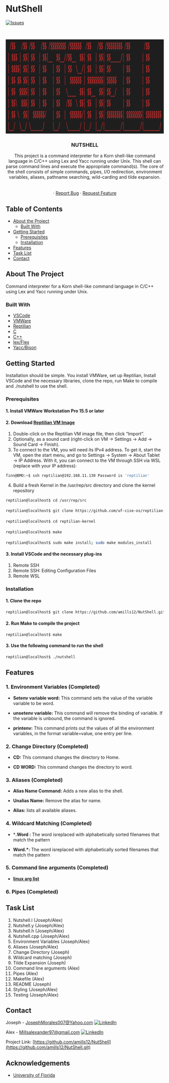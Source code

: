 # NutShell
[![Issues][issues-shield]][issues-url]





<!-- PROJECT LOGO -->
<br />
<p align="center">
  <a href="https://github.com/amills12/NutShell.gitn">
    <img src="READMEIMG/Logo.png" alt="Logo" width="1000" height="300">
  </a>
   <h3 align="center">NUTSHELL</h3>
  <p align="center">
This project is a command interpreter for a Korn shell-like command language in C/C++
using Lex and Yacc running under Unix. This shell can parse command lines and execute the
appropriate command(s). The core of the shell consists of simple commands, pipes, I/O redirection,
environment variables, aliases, pathname searching, wild-carding and tilde expansion.
    <br />
    <br />
    <br />
    ·
    <a href="https://github.com/amills12/NutShell/issues">Report Bug</a>
    ·
    <a href="https://github.com/amills12/NutShell/issues">Request Feature</a>
  </p>
</p>



<!-- TABLE OF CONTENTS -->
## Table of Contents

* [About the Project](#about-the-project)
  * [Built With](#built-with)
* [Getting Started](#getting-started)
  * [Prerequisites](#prerequisites)
  * [Installation](#installation)
* [Features](#features)
* [Task List](#tasklist)
* [Contact](#contact)


<!-- ABOUT THE PROJECT --> 
## About The Project

Command interpreter for a Korn shell-like command language in C/C++
using Lex and Yacc running under Unix.

### Built With
* [VSCode](https://code.visualstudio.com/)
* [VMWare](https://www.vmware.com/)
* [Reptilian](www.cise.ufl.edu/research/reptilian/downloads/Reptilian-latest.ova)
* [C]()
* [C++]()
* [lex/Flex]()
* [Yacc/Bison]()




<!-- GETTING STARTED -->
## Getting Started

Installation should be simple. You install VMWare, set up Reptilian, Install VSCode and the necessary libraries, clone the repo, run Make to compile and ./nutshell to use the shell. 

### Prerequisites
#### 1. Install VMWare Workstation Pro 15.5 or later

#### 2. Download [Reptilian VM Image](www.cise.ufl.edu/research/reptilian/downloads/Reptilian-latest.ova)
  1) Double-click on the Reptilian VM image file, then click “Import”.
  2) Optionally, as a sound card (right-click on VM → Settings → Add → Sound Card → Finish).
  3) To connect to the VM, you will need its IPv4 address. To get it, start the VM, open
  the start menu, and go to Settings → System → About Tablet → IP Address. With it,
  you can connect to the VM through SSH via WSL (replace with your IP address):
  
  ```sh
  finn@BMO:~$ ssh reptilian@192.168.11.130 Password is 'reptilian'
  ```
  
  4) Build a fresh Kernel in the /usr/rep/src directory and clone the kernel repository
  ```sh
  reptilian@localhost$ cd /usr/rep/src
  
  reptilian@localhost$ git clone https://github.com/uf-cise-os/reptilian-kernel.git
  
  reptilian@localhost$ cd reptilian-kernel
  
  reptilian@localhost$ make
  
  reptilian@localhost$ sudo make install; sudo make modules_install
  ```
#### 3. Install VSCode and the necessary plug-ins
  1) Remote SSH
  2) Remote SSH: Editing Configuration Files
  3) Remote WSL


<!-- Installation -->
### Installation

#### 1. Clone the repo
```sh
reptilian@localhost$ git clone https://github.com/amills12/NutShell.git
```
#### 2. Run Make to compile the project
```
reptilian@localhost$ make
```
#### 3. Use the following command to run the shell
```sh
reptilian@localhost$ ./nutshell        
```

<!-- Features -->
## Features
### 1. Environment Variables (Completed)
  - **Setenv variable word:** This command sets the value of the variable variable to be word. 
  
  - **unsetenv variable:** This command will remove the binding of variable. If the variable is
    unbound, the command is ignored.

  - **printenv:** This command prints out the values of all the environment variables, in the format
    variable=value, one entry per line.
  
### 2. Change Directory (Completed)
  - **CD:**  This command changes the directory to Home.
  
  - **CD WORD:**  This command changes the directory to word.
  
### 3. Aliases (Completed)
  - **Alias Name Command:**  Adds a new alias to the shell.
  
  - **Unalias Name:**   Remove the alias for name.
  
  - **Alias:**  lists all available aliases.
  
### 4. Wildcard Matching (Completed)
  - ***.Word :**  The word isreplaced with alphabetically sorted filenames that match the pattern

  - **Word.*:**  The word isreplaced with alphabetically sorted filenames that match the pattern

### 5. Command line arguments (Completed)
  - **[linux arg list](https://ss64.com/bash/)**
 
### 6. Pipes (Completed)

<!-- Task List -->
## Task List
1. Nutshell.l (Joseph/Alex)
2. Nutshell.y (Joseph/Alex)
3. Nutshell.h (Joseph/Alex)
4. Nutshell.cpp (Joseph/Alex)
6. Environment Variables (Joseph/Alex)
7. Aliases (Joseph/Alex)
8. Change Directory (Joseph)
9. Wildcard matching (Joseph)
10. Tilde Expansion (Joseph)
11. Command line arguments (Alex)
12. Pipes (Alex)
13. Makefile (Alex)
14. README (Joseph)
15. Styling (Joseph/Alex)
16. Testing (Joseph/Alex)

<!-- CONTACT -->
## Contact

Joseph - JosephMorales007@Yahoo.com
[![LinkedIn][linkedin-shield]][linkedin-url-joseph]

Alex -  Millsalexander97@gmail.com
[![LinkedIn][linkedin-shield]][linkedin-url-alex]


Project Link: [https://github.com/amills12/NutShell](https://github.com/amills12/NutShell.git)



<!-- ACKNOWLEDGEMENTS -->
## Acknowledgements
* [University of Florida](https://www.ufl.edu/)




<!-- MARKDOWN LINKS & IMAGES -->
<!-- https://www.markdownguide.org/basic-syntax/#reference-style-links -->
[linkedin-shield]: https://img.shields.io/badge/-LinkedIn-black.svg?style=flat-square&logo=linkedin&colorB=555
[linkedin-url-joseph]: https://www.linkedin.com/in/josephmorales007/

[linkedin-shield]: https://img.shields.io/badge/-LinkedIn-black.svg?style=flat-square&logo=linkedin&colorB=555
[linkedin-url-alex]: https://linkedin.com/in/alex

[issues-shield]: https://img.shields.io/github/issues/amills12/NutShell/issues.svg?style=flat-square
[issues-url]: https://github.com/amills12/NutShell/issues
[product-screenshot]: images/screenshot.png
